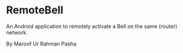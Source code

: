 # RemoteBell
An Android application to remotely activate a Bell on the same (router) network.

By Maroof Ur Rahman Pasha
